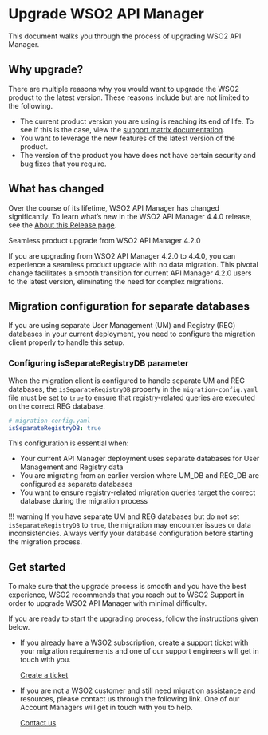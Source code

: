 # Upgrade WSO2 API Manager

This document walks you through the process of upgrading WSO2 API Manager. 

## Why upgrade?

There are multiple reasons why you would want to upgrade the WSO2 product to the latest version. These reasons include but are not limited to the following.  

- The current product version you are using is reaching its end of life. To see if this is the case, view the [support matrix documentation](https://wso2.com/products/support-matrix/). 
- You want to leverage the new features of the latest version of the product.
- The version of the product you have does not have certain security and bug fixes that you require.

## What has changed

Over the course of its lifetime, WSO2 API Manager has changed significantly. To learn what’s new in the WSO2 API Manager 4.4.0 release, see the [About this Release page]({{base_path}}/get-started/about-this-release/).

<div class="admonition info">
    <p class="admonition-title">Seamless product upgrade from WSO2 API Manager 4.2.0</p>
    <p>If you are upgrading from WSO2 API Manager 4.2.0 to 4.4.0, you can experience a seamless product upgrade with no data migration. This pivotal change facilitates a smooth transition for current API Manager 4.2.0 users to the latest version, eliminating the need for complex migrations.</p>
</div>

## Migration configuration for separate databases

If you are using separate User Management (UM) and Registry (REG) databases in your current deployment, you need to configure the migration client properly to handle this setup.

### Configuring isSeparateRegistryDB parameter

When the migration client is configured to handle separate UM and REG databases, the `isSeparateRegistryDB` property in the `migration-config.yaml` file must be set to `true` to ensure that registry-related queries are executed on the correct REG database.

```yaml
# migration-config.yaml
isSeparateRegistryDB: true
```

This configuration is essential when:

- Your current API Manager deployment uses separate databases for User Management and Registry data
- You are migrating from an earlier version where UM_DB and REG_DB are configured as separate databases
- You want to ensure registry-related migration queries target the correct database during the migration process

!!! warning
    If you have separate UM and REG databases but do not set `isSeparateRegistryDB` to `true`, the migration may encounter issues or data inconsistencies. Always verify your database configuration before starting the migration process.

## Get started

To make sure that the upgrade process is smooth and you have the best experience, WSO2 recommends that you reach out to WSO2 Support in order to upgrade WSO2 API Manager with minimal difficulty.

If you are ready to start the upgrading process, follow the instructions given below.

- If you already have a WSO2 subscription, create a support ticket with your migration requirements and one of our support engineers will get in touch with you.

    [Create a ticket](https://support.wso2.com/support)

- If you are not a WSO2 customer and still need migration assistance and resources, please contact us through the following link. One of our Account Managers will get in touch with you to help.

    [Contact us](https://wso2.com/contact/)